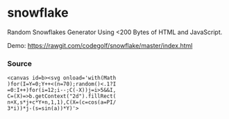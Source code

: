 # snowflake
Random Snowflakes Generator Using &lt;200 Bytes of HTML and JavaScript.


Demo: https://rawgit.com/codegolf/snowflake/master/index.html

### Source

```
<canvas id=b><svg onload='with(Math
)for(I=Y=0;Y++<(n=70);random()<.1?I
=0:I++)for(i=12;i--;C(-X))j=i>5&&I,
C=(X)=>b.getContext("2d").fillRect(
n+X,s*j+c*Y+n,1,1),C(X=(c=cos(a=PI/
3*i))*j-(s=sin(a))*Y)'>
```
